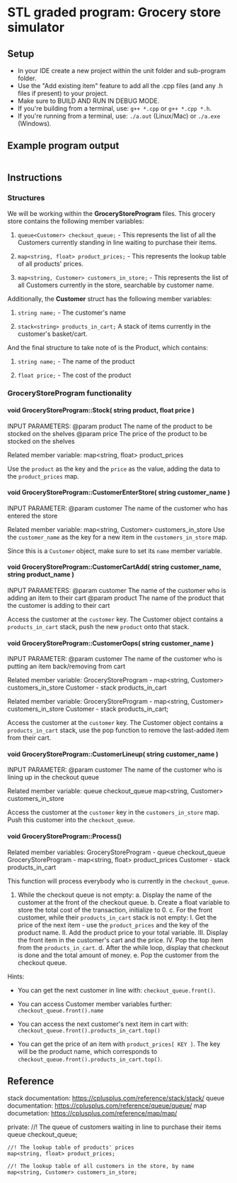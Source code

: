 # STL graded program: Grocery store simulator

## Setup
- In your IDE create a new project within the unit folder and sub-program folder.
- Use the "Add existing item" feature to add all the .cpp files (and any .h files if present) to your project.
- Make sure to BUILD AND RUN IN DEBUG MODE.
- If you're building from a terminal, use: `g++ *.cpp` or `g++ *.cpp *.h`.
- If you're running from a terminal, use: `./a.out` (Linux/Mac) or `./a.exe` (Windows).


## Example program output
```
```


## Instructions

### Structures

We will be working within the **GroceryStoreProgram** files. This grocery store contains the following member variables:

1. `queue<Customer> checkout_queue;` - This represents the list of all the Customers currently standing in line waiting to purchase their items.

2. `map<string, float> product_prices;` - This represents the lookup table of all products' prices.

3. `map<string, Customer> customers_in_store;` - This represents the list of all Customers currently in the store, searchable by customer name.


Additionally, the **Customer** struct has the following member variables:

1. `string name;` - The customer's name

2. `stack<string> products_in_cart;` A stack of items currently in the customer's basket/cart.


And the final structure to take note of is the Product, which contains:

1. `string name;` - The name of the product

2. `float price;` - The cost of the product


### GroceryStoreProgram functionality

#### void GroceryStoreProgram::Stock( string product, float price )

INPUT PARAMETERS:
@param  product          The name of the product to be stocked on the shelves
@param  price            The price of the product to be stocked on the shelves

Related member variable: map<string, float> product_prices

Use the `product` as the key and the `price` as the value, adding the data to the `product_prices` map.


#### void GroceryStoreProgram::CustomerEnterStore( string customer_name )

INPUT PARAMETER:
@param  customer          The name of the customer who has entered the store

Related member variable:  map<string, Customer> customers_in_store
Use the `customer_name` as the key for a new item in the `customers_in_store` map.

Since this is a `Customer` object, make sure to set its `name` member variable.


#### void GroceryStoreProgram::CustomerCartAdd( string customer_name, string product_name )

INPUT PARAMETERS:
@param  customer          The name of the customer who is adding an item to their cart
@param  product           The name of the product that the customer is adding to their cart

Access the customer at the `customer` key. The Customer object contains a `products_in_cart` stack, push the new `product` onto that stack.


#### void GroceryStoreProgram::CustomerOops( string customer_name )

INPUT PARAMETER:
@param  customer          The name of the customer who is putting an item back/removing from cart

Related member variable:  GroceryStoreProgram - map<string, Customer> customers_in_store
                          Customer - stack<string> products_in_cart
                          
Related member variable:  GroceryStoreProgram - map<string, Customer> customers_in_store
                          Customer - stack<string> products_in_cart;
                          
Access the customer at the `customer` key. The Customer object contains a `products_in_cart` stack, use the pop function to remove the last-added item from their cart.


#### void GroceryStoreProgram::CustomerLineup( string customer_name )

INPUT PARAMETER:
@param  customer          The name of the customer who is lining up in the checkout queue

Related member variable:  queue<Customer> checkout_queue
                          map<string, Customer> customers_in_store
                          
Access the customer at the `customer` key in the `customers_in_store` map.
Push this customer into the `checkout_queue`.


#### void GroceryStoreProgram::Process()

Related member variables:   GroceryStoreProgram - queue<Customer> checkout_queue
                            GroceryStoreProgram - map<string, float> product_prices
                            Customer - stack<string> products_in_cart
                            
This function will process everybody who is currently in the `checkout_queue`.

1. While the checkout queue is not empty:
  a. Display the name of the customer at the front of the checkout queue.
  b. Create a float variable to store the total cost of the transaction, initialize to 0.
  c. For the front customer, while their `products_in_cart` stack is not empty:
    I. Get the price of the next item - use the `product_prices` and the key of the product name.
    II. Add the product price to your total variable.
    III. Display the front item in the customer's cart and the price.
    IV. Pop the top item from the `products_in_cart`.
  d. After the while loop, display that checkout is done and the total amount of money.
  e. Pop the customer from the checkout queue.

Hints:
- You can get the next customer in line with: `checkout_queue.front()`.

- You can access Customer member variables further: `checkout_queue.front().name`

- You can access the next customer's next item in cart with: `checkout_queue.front().products_in_cart.top()`

- You can get the price of an item with `product_prices[ KEY ]`. The key will be the product name, which corresponds to `checkout_queue.front().products_in_cart.top()`.
    

## Reference
stack documentation: https://cplusplus.com/reference/stack/stack/
queue documentation: https://cplusplus.com/reference/queue/queue/
map documetation:    https://cplusplus.com/reference/map/map/


private:
    //! The queue of customers waiting in line to purchase their items
    queue<Customer> checkout_queue;

    //! The lookup table of products' prices
    map<string, float> product_prices;

    //! The lookup table of all customers in the store, by name
    map<string, Customer> customers_in_store;